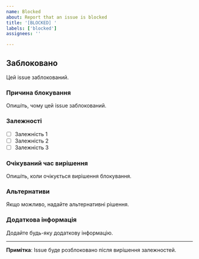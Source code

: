 ```yaml
---
name: Blocked
about: Report that an issue is blocked
title: '[BLOCKED] '
labels: ['blocked']
assignees: ''

---
```


## Заблоковано

Цей issue заблокований.

### Причина блокування

Опишіть, чому цей issue заблокований.

### Залежності

- [ ] Залежність 1
- [ ] Залежність 2
- [ ] Залежність 3

### Очікуваний час вирішення

Опишіть, коли очікується вирішення блокування.

### Альтернативи

Якщо можливо, надайте альтернативні рішення.

### Додаткова інформація

Додайте будь-яку додаткову інформацію.

---

**Примітка**: Issue буде розблоковано після вирішення залежностей.
